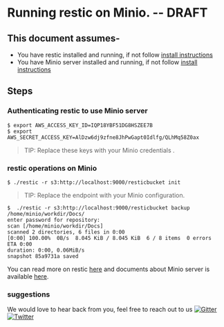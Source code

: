 # Running restic on Minio. -- DRAFT

## This document assumes-
* You have restic installed and running, if not follow [install instructions](https://restic.github.io/manual/)
* You have Minio server installed and running, if not follow [install instructions](https://github.com/minio/minio/blob/master/README.md)

## Steps

### Authenticating restic to use Minio server
```
$ export AWS_ACCESS_KEY_ID=IQP18YBF51DG8HSZEE7B
$ export AWS_SECRET_ACCESS_KEY=AlDzw6dj9zfne8JhPwGapt0Idlfg/QLhMq58Z0ax
```
>TIP: Replace these keys with your Minio credentials .

### restic operations on Minio
```
$ ./restic -r s3:http://localhost:9000/resticbucket init
```
>TIP: Replace the endpoint with your Minio configuration.

```
$  ./restic -r s3:http://localhost:9000/resticbucket backup /home/minio/workdir/Docs/
enter password for repository:
scan [/home/minio/workdir/Docs]
scanned 2 directories, 6 files in 0:00
[0:00] 100.00%  0B/s  8.045 KiB / 8.045 KiB  6 / 8 items  0 errors  ETA 0:00
duration: 0:00, 0.06MiB/s
snapshot 85a9731a saved

```

You can read more on restic [here](https://restic.github.io) and documents about Minio server is available [here](https://github.com/minio/minio).

### suggestions
We would love to hear back from you, feel free to reach out to us [![Gitter](http://minio.io/img/gitter.svg)](https://gitter.im/minio/minio?utm_source=badge&utm_medium=badge&utm_campaign=pr-badge&utm_content=badge)  [![Twitter](http://minio.io/img/twitter.svg)](https://twitter.com/intent/user?screen_name=minio)
